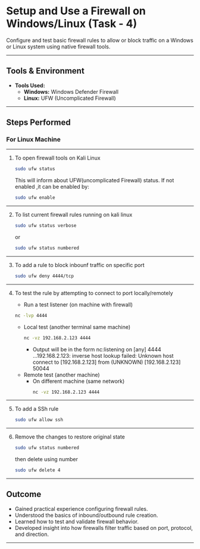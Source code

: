 # Setup and Use a Firewall on Windows/Linux (Task - 4)

Configure and test basic firewall rules to allow or block traffic on a Windows or Linux system using native firewall tools.

---

## Tools & Environment

- **Tools Used:**
  - **Windows:** Windows Defender Firewall
  - **Linux:** UFW (Uncomplicated Firewall)
---

## Steps Performed

### For Linux Machine
---

1. To open firewall tools on Kali Linux
   ```bash
   sudo ufw status
   ```
   
   This will inform about UFW(uncomplicated Firewall) status.
   If not enabled ,it can be enabled by:
   
   ```bash
   sudo ufw enable
   ```

---
2. To list current firewall rules running on kali linux
   
   ```bash
   sudo ufw status verbose
   ```
   or
   ```bash
   sudo ufw status numbered
   ```
---

3. To add a rule to block inbounf traffic on specific port

   ```bash
   sudo ufw deny 4444/tcp
   ```
---

4. To test the rule by attempting to connect to port locally/remotely
   
   - Run a test listener (on machine with firewall)
    ```bash
    nc -lvp 4444
    ```
   - Local test (another terminal same machine)
     ```bash
     nc -vz 192.168.2.123 4444
     ```
     - Output will be in the form
     nc:listening on [any] 4444 ...192.168.2.123: inverse host lookup failed:
     Unknown host connect to [192.168.2.123] from (UNKNOWN) [192.168.2.123] 50044
   - Remote test (another machine)
     - On different machine  (same network)
       ```bash
       nc -vz 192.168.2.123 4444
       ```
---

5. To add a SSh rule
   ```bash
   sudo ufw allow ssh
   ```
   
---

6. Remove the changes to restore original state
   ```bash
   sudo ufw status numbered
   ```
   then delete using number
   ```bash
   sudo ufw delete 4
   ```
---
## Outcome

- Gained practical experience configuring firewall rules.
- Understood the basics of inbound/outbound rule creation.
- Learned how to test and validate firewall behavior.
- Developed insight into how firewalls filter traffic based on port, protocol, and direction.

---


